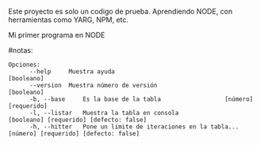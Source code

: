 Este proyecto es solo un codigo de prueba. Aprendiendo NODE, con herramientas como YARG, NPM, etc.

Mi primer programa en NODE

#notas:
```
Opciones:
      --help     Muestra ayuda                                     [booleano]      
      --version  Muestra número de versión                         [booleano]  
      -b, --base     Es la base de la tabla                  [número] [requerido]  
      -l, --listar   Muestra la tabla en consola             [booleano] [requerido] [defecto: false]  
      -h, --hitter   Pone un limite de iteraciones en la tabla... [número] [requerido] [defecto: false]
                                    
```
